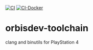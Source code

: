 [![CI](https://github.com/humbertodias/orbisdev-toolchain/actions/workflows/compilation.yml/badge.svg)](https://github.com/humbertodias/orbisdev-toolchain/actions/workflows/compilation.yml)
[![CI-Docker](https://github.com/humbertodias/orbisdev-toolchain/actions/workflows/docker.yml/badge.svg)](https://github.com/humbertodias/orbisdev-toolchain/actions/workflows/docker.yml)
# orbisdev-toolchain
clang and binutils for PlayStation 4
